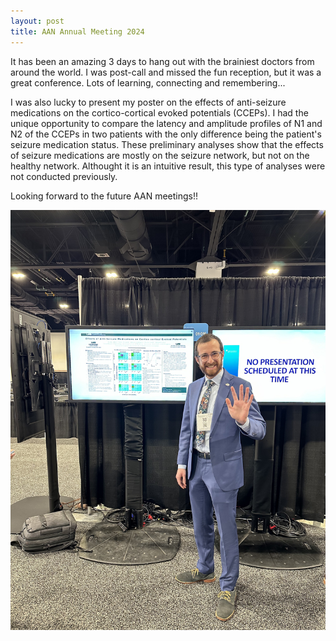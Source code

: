 ```yaml
---
layout: post
title: AAN Annual Meeting 2024
---
```


It has been an amazing 3 days to hang out with the brainiest doctors from around the world. I was post-call and missed the fun reception, but it was a great conference. Lots of learning, connecting and remembering...

I was also lucky to present my poster on the effects of anti-seizure medications on the cortico-cortical evoked potentials (CCEPs). I had the unique opportunity to compare the latency and amplitude profiles of N1 and N2 of the CCEPs in two patients with the only difference being the patient's seizure medication status. These preliminary analyses show that the effects of seizure medications are mostly on the seizure network, but not on the healthy network. Althought it is an intuitive result, this type of analyses were not conducted previously. 

Looking forward to the future AAN meetings!!

<div style="text-align:center"><img src="/images/aan2024.jpg?raw=true" title="Hello from my poster!"/></div>